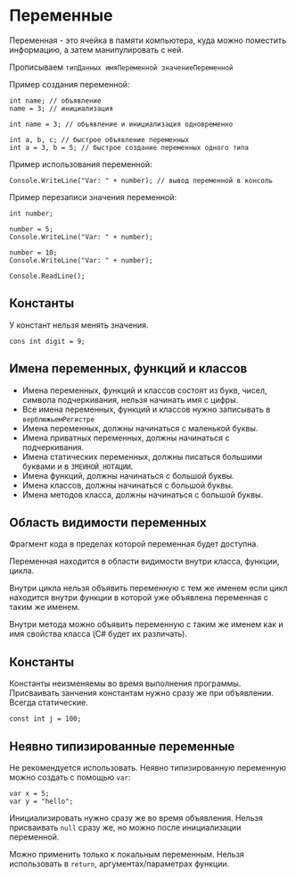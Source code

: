 # Переменные
Переменная - это ячейка в памяти компьютера, куда можно поместить информацию, а затем манипулировать с ней.

Прописываем `типДанных имяПеременной значениеПеременной`

Пример создания переменной:

    int name; // объявление
    name = 3; // инициализация
    
    int name = 3; // объявление и инициализация одновременно

    int a, b, c; // быстрое объявление переменных
    int a = 3, b = 5; // быстрое создание переменных одного типа

Пример использования переменной:

    Console.WriteLine("Var: " + number); // вывод переменной в консоль

Пример перезаписи значения переменной:

    int number;
    
    number = 5;
    Console.WriteLine("Var: " + number);

    number = 10;
    Console.WriteLine("Var: " + number);

    Console.ReadLine();
    
## Константы
У констант нельзя менять значения.

    cons int digit = 9;

## Имена переменных, функций и классов
* Имена переменных, функций и классов состоят из букв, чисел, символа подчеркивания, нельзя начинать имя с цифры.
* Все имена переменных, функций и классов нужно записывать в `верблюжьемРегистре`
* Имена переменных, должны начинаться с маленькой буквы.
* Имена приватных переменных, должны начинаться с подчеркивания.
* Имена статических переменных, должны писаться большими буквами и в `ЗМЕИНОЙ_НОТАЦИИ`.
* Имена функций, должны начинаться с большой буквы.
* Имена классов, должны начинаться с большой буквы.
* Имена методов класса, должны начинаться с большой буквы.

## Область видимости переменных
Фрагмент кода в пределах которой переменная будет доступна.

Переменная находится в области видимости внутри класса, функции, цикла.

Внутри цикла нельзя объявить переменную с тем же именем если цикл находится внутри функции в которой уже объявлена переменная с таким же именем.

Внутри метода можно объявить переменную с таким же именем как и имя свойства класса (C# будет их различать).

## Константы
Константы неизменяемы во время выполнения программы. Присваивать занчения константам нужно сразу же при объявлении. Всегда статические.

    const int j = 100;

## Неявно типизированные переменные
Не рекомендуется использовать. Неявно типизированную переменную можно создать с  помощью `var`:

    var x = 5;
    var y = "hello";

Инициализировать нужно сразу же во время объявления. Нельзя присваивать `null` сразу же, но можно после инициализации переменной.

Можно применить только к локальным переменным. Нельзя использовать в `return`, аргументах/параметрах функции.